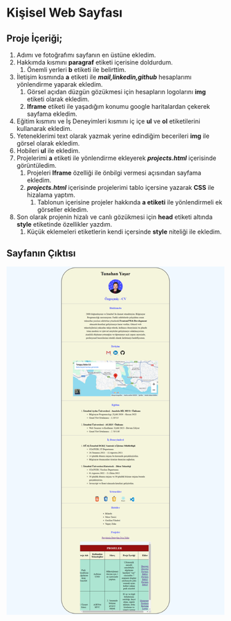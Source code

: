 # Kişisel Web Sayfası

## Proje İçeriği;
1. Adımı ve fotoğrafımı sayfanın en üstüne ekledim.
2. Hakkımda kısmını **paragraf** etiketi içerisine doldurdum.
    1. Önemli yerleri **b** etiketi ile belirttim.
3. İletişim kısmında **a** etiketi ile ***mail,linkedin,github*** hesaplarımı yönlendirme yaparak ekledim.
    1. Görsel açıdan düzgün gözükmesi için hesapların logolarını **img** etiketi olarak ekledim.
    2. **Iframe** etiketi ile yaşadığım konumu google haritalardan çekerek sayfama ekledim.
4. Eğitim kısmını ve İş Deneyimleri kısmını iç içe **ul** ve **ol** etiketilerini kullanarak ekledim.
5. Yeteneklerimi text olarak yazmak yerine edindiğim becerileri **img** ile görsel olarak ekledim.
6. Hobileri **ul** ile ekledim.
7. Projelerimi **a** etiketi ile yönlendirme ekleyerek ***projects.html*** içerisinde görüntüledim.
    1. Projeleri **Iframe** özelliği ile önbilgi vermesi açısından sayfama ekledim.
    2. ***projects.html*** içerisinde projelerimi tablo içersine yazarak **CSS** ile hizalama yaptım.
        1. Tablonun içerisine projeler hakkında **a etiketi** ile yönlendirmeli ek görseller ekledim.
8. Son olarak projenin hizalı ve canlı gözükmesi için **head** etiketi altında **style** etiketinde özellikler yazdım.
    1. Küçük eklemeleri etiketlerin kendi içersinde **style** niteliği ile ekledim.

## Sayfanın Çıktısı

![KisiselSayfa](./kisisel-sayfa.png)